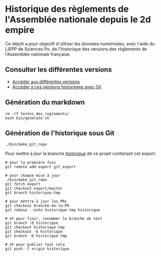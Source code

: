 # Historique des règlements de l'Assemblée nationale depuis le 2d empire

Ce dépôt a pour objectif d'utiliser les données numérisées, avec l'aide du LIEPP de Sciences Po, de l'historique des versions des règlements de l'Assemblée nationale française.

## Consulter les différentes versions

- [Accéder aux différentes versions](textes_des_reglements/)
- [Accéder à ces versions historisées avec Git](https://github.com/regardscitoyens/historique_reglements_AN/commits/historique)

## Génération du markdown

    rm -rf textes_des_reglements/
    bash bin/generate.sh

## Génération de l'historique sous Git

    ./bin/make_git_repo

Pour mettre à jour la branche *[historique](https://github.com/regardscitoyens/historique_reglements_AN/commits/historique)* de ce projet contenant cet export:

    # pour la premiére fois
    git remote add export git_export

    # pour chaque mise à jour
    ./bin/make_git_repo
    git fetch export
    git checkout export/master
    git branch historique-tmp

    # pour mettre à jour les PRs
    git checkout branche-de-la-PR
    git rebase --onto historique-tmp historique

    # et pour finir, renommer la branche de test
    git branch -D historique
    git checkout historique-tmp
    git checkout -b historique
    git branch -D historique-tmp

    # et pour publier tout cela
    git push -f origin historique
